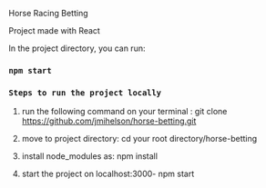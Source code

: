 Horse Racing Betting

Project made with React

In the project directory, you can run:

### `npm start`

### `Steps to run the project locally`

1. run the following command on your terminal :
   git clone https://github.com/jmihelson/horse-betting.git

2. move to project directory:
   cd your root directory/horse-betting

3. install node_modules as:
   npm install

4. start the project on localhost:3000-
   npm start